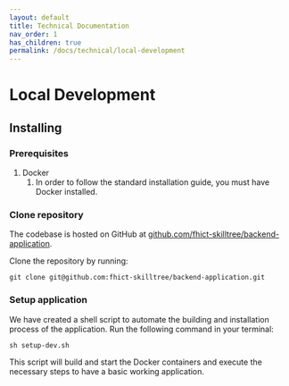 ```yaml
---
layout: default
title: Technical Documentation
nav_order: 1
has_children: true
permalink: /docs/technical/local-development
---
```


# Local Development

## Installing

### Prerequisites

1. Docker 
   1. In order to follow the standard installation guide, you must have Docker installed. 

### Clone repository
The codebase is hosted on GitHub at [github.com/fhict-skilltree/backend-application](https://github.com/fhict-skilltree/backend-application).

Clone the repository by running:

```shell
git clone git@github.com:fhict-skilltree/backend-application.git
```

### Setup application

We have created a shell script to automate the building and installation process of the application. Run the following command in your terminal:

```shell
sh setup-dev.sh
```

This script will build and start the Docker containers and execute the necessary steps to have a basic working application.
